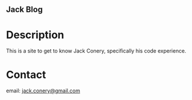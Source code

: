 Jack Blog
---

# Description

This is a site to get to know Jack Conery, specifically his code experience.

# Contact

email: jack.conery@gmail.com

